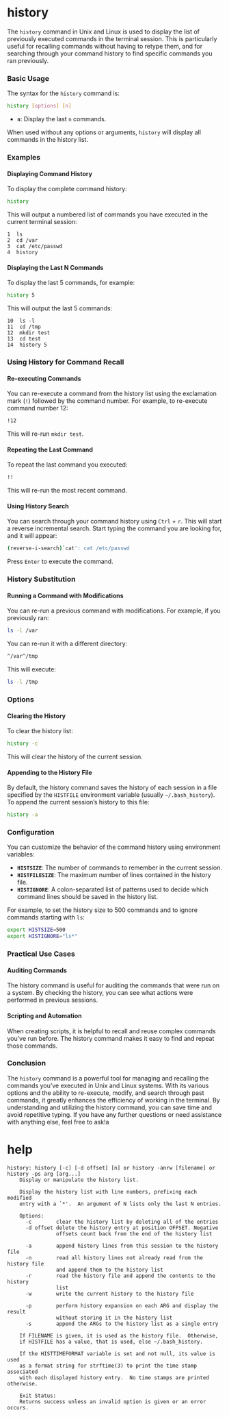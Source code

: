 # history

The `history` command in Unix and Linux is used to display the list of previously executed commands in the terminal session. This is particularly useful for recalling commands without having to retype them, and for searching through your command history to find specific commands you ran previously.

### Basic Usage

The syntax for the `history` command is:

```sh
history [options] [n]
```

- **`n`**: Display the last `n` commands.

When used without any options or arguments, `history` will display all commands in the history list.

### Examples

#### Displaying Command History

To display the complete command history:

```sh
history
```

This will output a numbered list of commands you have executed in the current terminal session:

```
1  ls
2  cd /var
3  cat /etc/passwd
4  history
```

#### Displaying the Last N Commands

To display the last 5 commands, for example:

```sh
history 5
```

This will output the last 5 commands:

```
10  ls -l
11  cd /tmp
12  mkdir test
13  cd test
14  history 5
```

### Using History for Command Recall

#### Re-executing Commands

You can re-execute a command from the history list using the exclamation mark (`!`) followed by the command number. For example, to re-execute command number 12:

```sh
!12
```

This will re-run `mkdir test`.

#### Repeating the Last Command

To repeat the last command you executed:

```sh
!!
```

This will re-run the most recent command.

#### Using History Search

You can search through your command history using `Ctrl` + `r`. This will start a reverse incremental search. Start typing the command you are looking for, and it will appear:

```sh
(reverse-i-search)`cat': cat /etc/passwd
```

Press `Enter` to execute the command.

### History Substitution

#### Running a Command with Modifications

You can re-run a previous command with modifications. For example, if you previously ran:

```sh
ls -l /var
```

You can re-run it with a different directory:

```sh
^/var^/tmp
```

This will execute:

```sh
ls -l /tmp
```

### Options

#### Clearing the History

To clear the history list:

```sh
history -c
```

This will clear the history of the current session.

#### Appending to the History File

By default, the history command saves the history of each session in a file specified by the `HISTFILE` environment variable (usually `~/.bash_history`). To append the current session’s history to this file:

```sh
history -a
```

### Configuration

You can customize the behavior of the command history using environment variables:

- **`HISTSIZE`**: The number of commands to remember in the current session.
- **`HISTFILESIZE`**: The maximum number of lines contained in the history file.
- **`HISTIGNORE`**: A colon-separated list of patterns used to decide which command lines should be saved in the history list.

For example, to set the history size to 500 commands and to ignore commands starting with `ls`:

```sh
export HISTSIZE=500
export HISTIGNORE="ls*"
```

### Practical Use Cases

#### Auditing Commands

The history command is useful for auditing the commands that were run on a system. By checking the history, you can see what actions were performed in previous sessions.

#### Scripting and Automation

When creating scripts, it is helpful to recall and reuse complex commands you’ve run before. The history command makes it easy to find and repeat those commands.

### Conclusion

The `history` command is a powerful tool for managing and recalling the commands you’ve executed in Unix and Linux systems. With its various options and the ability to re-execute, modify, and search through past commands, it greatly enhances the efficiency of working in the terminal. By understanding and utilizing the history command, you can save time and avoid repetitive typing. If you have any further questions or need assistance with anything else, feel free to ask!a

# help
```
history: history [-c] [-d offset] [n] or history -anrw [filename] or history -ps arg [arg...]
    Display or manipulate the history list.
    
    Display the history list with line numbers, prefixing each modified
    entry with a `*'.  An argument of N lists only the last N entries.
    
    Options:
      -c        clear the history list by deleting all of the entries
      -d offset delete the history entry at position OFFSET. Negative
                offsets count back from the end of the history list
    
      -a        append history lines from this session to the history file
      -n        read all history lines not already read from the history file
                and append them to the history list
      -r        read the history file and append the contents to the history
                list
      -w        write the current history to the history file
    
      -p        perform history expansion on each ARG and display the result
                without storing it in the history list
      -s        append the ARGs to the history list as a single entry
    
    If FILENAME is given, it is used as the history file.  Otherwise,
    if HISTFILE has a value, that is used, else ~/.bash_history.
    
    If the HISTTIMEFORMAT variable is set and not null, its value is used
    as a format string for strftime(3) to print the time stamp associated
    with each displayed history entry.  No time stamps are printed otherwise.
    
    Exit Status:
    Returns success unless an invalid option is given or an error occurs.
```
